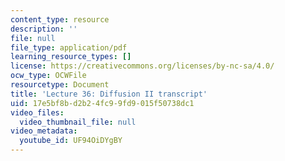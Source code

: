 ```yaml
---
content_type: resource
description: ''
file: null
file_type: application/pdf
learning_resource_types: []
license: https://creativecommons.org/licenses/by-nc-sa/4.0/
ocw_type: OCWFile
resourcetype: Document
title: 'Lecture 36: Diffusion II transcript'
uid: 17e5bf8b-d2b2-4fc9-9fd9-015f50738dc1
video_files:
  video_thumbnail_file: null
video_metadata:
  youtube_id: UF94OiDYgBY
---
```

